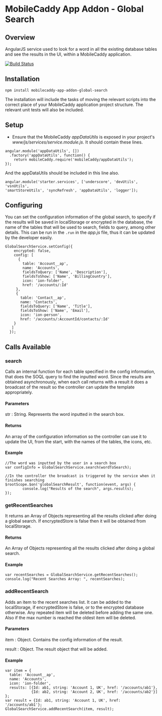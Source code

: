 # MobileCaddy App Addon - Global Search

## Overview

AngularJS service used to look for a word in all the existing database tables and see the results in the UI, within a MobileCaddy application.

[![Build Status](https://travis-ci.org/MobileCaddy/mobilecaddy-app-addon-global-search.svg)](https://travis-ci.org/MobileCaddy/mobilecaddy-app-addon-global-search)


## Installation

```
npm install mobilecaddy-app-addon-global-search
```

The installation will include the tasks of moving the relevant scripts into the correct place of your MobileCaddy application project structure. The relevant unit tests will also be included.

## Setup

* Ensure that the MobileCaddy _appDataUtils_ is exposed in your project's _www/js/services/service.module.js_. It should contain these lines.

```
angular.module('appDataUtils', [])
  .factory('appDataUtils', function() {
    return mobileCaddy.require('mobileCaddy/appDataUtils');
});
```

And the appDataUtils should be included in this line also.

```
angular.module('starter.services', ['underscore', 'devUtils', 'vsnUtils',
'smartStoreUtils', 'syncRefresh', 'appDataUtils', 'logger']);
```

## Configuring

You can set the configuration information of the global search, to specify if the results will be saved in localStorage or encrypted in the database, the name of the tables that will be used to search, fields to query, among other details. This can be run in the `.run` in the _app.js_ file, thus it can be updated by the developer easily.

```
GlobalSearchService.setConfig({
    encrypted: false,
    config: [
      {
        table: 'Account__ap',
        name: 'Accounts',
        fieldsToQuery: ['Name', 'Description'],
        fieldsToShow: ['Name', 'BillingCountry'],
        icon: 'ion-folder',
        href: '/accounts/:Id'
     },
     {
       table: 'Contact__ap',
       name: 'Contacts',
       fieldsToQuery: ['Name', 'Title'],
       fieldsToShow: ['Name', 'Email'],
       icon: 'ion-person',
       href: '/accounts/:AccountId/contacts/:Id'
    }
   ]
  });

```

## Calls Available


### search ###

Calls an internal function for each table specified in the config information, that does the SOQL query to find the inputted word. Since the results are obtained asynchronously, when each call returns with a result it does a broadcast of the result so the controller can update the template appropriately.

#### Parameters ####

str : String. Represents the word inputted in the search box.

#### Returns ####

An array of the configuration information so the controller can use it to update the UI, from the start, with the names of the tables, the icons, etc.

#### Example ####

```
//The word was inputted by the user in a search box
var configInfo = GlobalSearchService.search(wordToSearch);

//In the controller the broadcast is triggered by the service when it finishes searching
$rootScope.$on('globalSearchResult', function(event, args) {
        console.log("Results of the search", args.results);
});

```

### getRecentSearches ###

It returns an Array of Objects representing all the results clicked after doing a global search. If encryptedStore is false then it will be obtained from localStorage.

#### Returns ####

An Array of Objects representing all the results clicked after doing a global search.

#### Example ####

```
var recentSearches = GlobalSearchService.getRecentSearches();
console.log("Recent Searches Array: ", recentSearches);

```

### addRecentSearch ###

Adds an item to the recent searches list. It can be added to the localStorage, if encryptedStore is false, or to the encrypted database otherwise. Any repeated item will be deleted before adding the same one. Also if the max number is reached the oldest item will be deleted.

#### Parameters ####

item : Object. Contains the config information of the result.

result : Object. The result object that will be added.

#### Example ####

```
var item = {
  table: 'Account__ap',
  name: 'Accounts',
  icon: 'ion-folder',
  results: [{Id: ab1, string: 'Account 1, UK', href: '/accounts/ab1'},
            {Id: ab2, string: 'Account 2, UK', href: '/accounts/ab2'}]
};
var result = {Id: ab1, string: 'Account 1, UK', href: '/accounts/ab1'};
GlobalSearchService.addRecentSearch(item, result);

```
